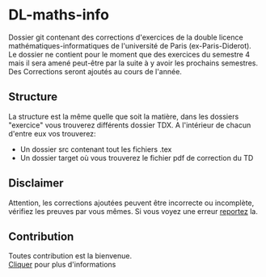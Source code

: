 # DL-maths-info
Dossier git contenant des corrections d'exercices de la
double licence mathématiques-informatiques de l'université de Paris (ex-Paris-Diderot). \
Le dossier ne contient pour le moment que des exercices du semestre 4 mais il sera amené peut-être par la suite à y avoir les prochains semestres. \
Des Corrections seront ajoutés au cours de l'année.

## Structure
La structure est la même quelle que soit la matière,
dans les dossiers "exercice" vous trouverez différents dossier TDX.
A l'intérieur de chacun d'entre eux vos trouverez:
- Un dossier src contenant tout les fichiers .tex
- Un dossier target où vous trouverez le fichier pdf de correction du TD

## Disclaimer
Attention, les corrections ajoutées peuvent être incorrecte ou incomplète, vérifiez les preuves par vous mêmes. Si vous voyez une erreur [reportez](CONTRIBUTING.md#Reporter-une-erreur) la.

## Contribution
Toutes contribution est la bienvenue. \
[Cliquer](CONTRIBUTING.md) pour plus d'informations
